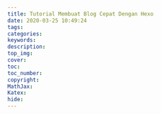 ```yaml
---
title: Tutorial Membuat Blog Cepat Dengan Hexo
date: 2020-03-25 10:49:24
tags: 
categories: 
keywords: 
description: 
top_img: 
cover: 
toc: 
toc_number: 
copyright: 
MathJax: 
Katex: 
hide: 
---
```

